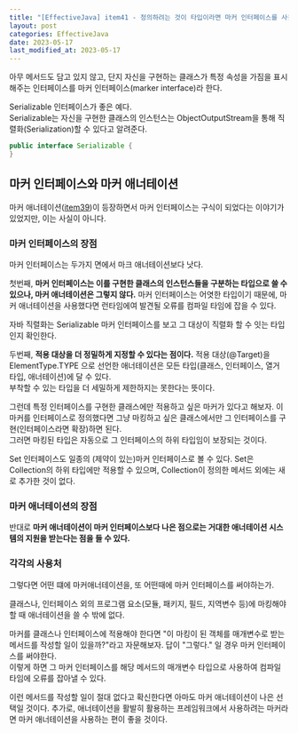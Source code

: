 ```yaml
---
title: "[EffectiveJava] item41 - 정의하려는 것이 타입이라면 마커 인터페이스를 사용하라"
layout: post
categories: EffectiveJava
date: 2023-05-17
last_modified_at: 2023-05-17
---
```


아무 메서드도 담고 있지 않고, 단지 자신을 구현하는 클래스가 특정 속성을 가짐을 표시해주는 인터페이스를 마커 인터페이스(marker interface)라 한다.

Serializable 인터페이스가 좋은 예다.<br/>
Serializable는 자신을 구현한 클래스의 인스턴스는 ObjectOutputStream을 통해 직렬화(Serialization)할 수 있다고 알려준다.

```java
public interface Serializable {
}
```


## 마커 인터페이스와 마커 애너테이션

마커 애너테이션([item39](https://dh37789.github.io/effectivejava/item39/))이 등장하면서 마커 인터페이스는 구식이 되었다는 이야기가 있었지만, 이는 사실이 아니다.


### 마커 인터페이스의 장점

마커 인터페이스는 두가지 면에서 마크 애너테이션보다 낫다.

첫번째, **마커 인터페이스는 이를 구현한 클래스의 인스턴스들을 구분하는 타입으로 쓸 수 있으나, 마커 애너테이션은 그렇지 않다.** 마커 인터페이스는 어엿한 타입이기 때문에, 마커 애너테이션을 사용했다면 런타임에여 발견될 오류를 컴파일 타임에 잡을 수 있다.

자바 직렬화는 Serializable 마커 인터페이스를 보고 그 대상이 직렬화 할 수 잇는 타입인지 확인한다.

두번째, **적용 대상을 더 정밀하게 지정할 수 있다는 점이다.** 적용 대상(@Target)을 ElementType.TYPE 으로 선언한 애너테이션은 모든 타입(클래스, 인터페이스, 열거 타입, 애너테이션)에 달 수 있다.<br/>
부착할 수 있는 타입을 더 세밀하게 제한하지는 못한다는 뜻이다.

그런데 특정 인터페이스를 구현한 클래스에만 적용하고 싶은 마커가 있다고 해보자. 이 마커를 인터페이스로 정의했다면 그냥 마킹하고 싶은 클래스에서만 그 인터페이스를 구현(인터페이스라면 확장)하면 된다.<br/>
그러면 마킹된 타입은 자동으로 그 인터페이스의 하위 타입임이 보장되는 것이다.

Set 인터페이스도 일종의 (제약이 있는)마커 인터페이스로 볼 수 있다. Set은 Collection의 하위 타입에만 적용할 수 있으며, Collection이 정의한 메서드 외에는 새로 추가한 것이 없다.


### 마커 애너테이션의 장점

반대로 **마커 애너테이션이 마커 인터페이스보다 나은 점으로는 거대한 애너테이션 시스템의 지원을 받는다는 점을 들 수 있다.**


### 각각의 사용처

그렇다면 어떤 떄에 마커애너테이션을, 또 어떤때에 마커 인터페이스를 써야하는가.

클래스나, 인터페이스 외의 프로그램 요소(모듈, 패키지, 필드, 지역변수 등)에 마킹해야 할 때 애너테이션을 쓸 수 밖에 없다.

마커를 클래스나 인터페이스에 적용해야 한다면 "이 마킹이 된 객체를 매개변수로 받는 메서드를 작성할 일이 있을까?"라고 자문해보자. 답이 "그렇다." 일 경우 마커 인터페이스를 써야한다.<br/>
이렇게 하면 그 마커 인터페이스를 해당 메서드의 매개변수 타입으로 사용하여 컴파일 타임에 오류를 잡아낼 수 있다.

이런 메서드를 작성할 일이 절대 없다고 확신한다면 아마도 마커 애너테이션이 나은 선택일 것이다. 추가로, 애너테이션을 활발히 활용하는 프레임워크에서 사용하려는 마커라면 마커 애너테이션을 사용하는 편이 좋을 것이다.


